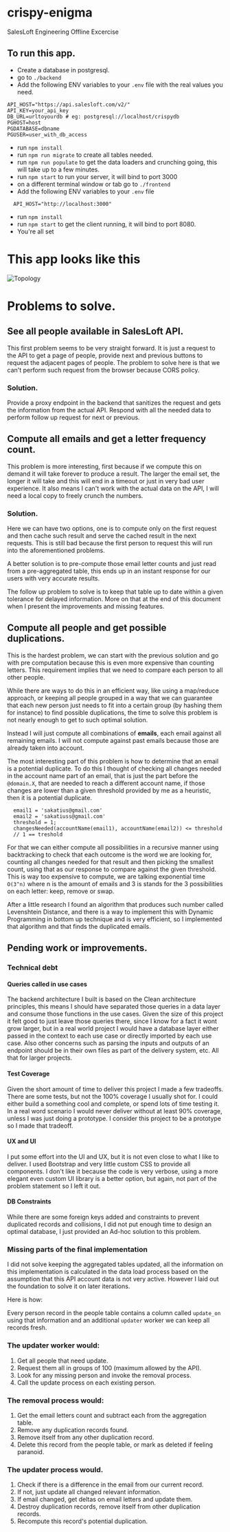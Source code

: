 # crispy-enigma
SalesLoft Engineering Offline Excercise

## To run this app.
* Create a database in postgresql.
* go to `./backend`
* Add the following ENV variables to your `.env` file with the real values you need.
```
API_HOST="https://api.salesloft.com/v2/"
API_KEY=your_api_key
DB_URL=urltoyourdb # eg: postgresql://localhost/crispydb
PGHOST=host
PGDATABASE=dbname
PGUSER=user_with_db_access
```
* run `npm install`
* run `npm run migrate` to create all tables needed.
* run `npm run populate` to get the data loaders and crunching going, this will take up to a few minutes.
* run `npm start` to run your server, it will bind to port 3000
* on a different terminal window or tab go to `./frontend`
* Add the following ENV variables to your `.env` file
```
  API_HOST="http://localhost:3000"
```
* run `npm install`
* run `npm start` to get the client running, it will bind to port 8080.
* You're all set

# This app looks like this
![Topology](./topology.png)

# Problems to solve.

## See all people available in SalesLoft API.

This first problem seems to be very straight forward. It is just a request to the API to get a page
of people, provide next and previous buttons to request the adjacent pages of people.
The problem to solve here is that we can't perform such request from the browser because CORS policy.

### Solution.

Provide a proxy endpoint in the backend that sanitizes the request and gets the information from the actual API.
Respond with all the needed data to perform follow up request for next or previous.

## Compute all emails and get a letter frequency count.

This problem is more interesting, first because if we compute this on demand it will take forever to produce a result.
The larger the email set, the longer it will take and this will end in a timeout or just in very bad user experience.
It also means I can't work with the actual data on the API, I will need a local copy to freely crunch the numbers.

### Solution.

Here we can have two options, one is to compute only on the first request and then cache such result and serve the cached
result in the next requests. This is still bad because the first person to request this will run into the aforementioned
problems.

A better solution is to pre-compute those email letter counts and just read from a pre-aggregated table, this ends up
in an instant response for our users with very accurate results.

The follow up problem to solve is to keep that table up to date within a given tolerance for delayed information. More on that at the end of this document when I present the improvements and missing features.

## Compute all people and get possible duplications.

This is the hardest problem, we can start with the previous solution and go with pre computation because this is even more expensive than counting letters. This requirement implies that we need to compare each person to all other people.

While there are ways to do this in an efficient way, like using a map/reduce approach, or keeping all people grouped in a way that
we can guarantee that each new person just needs to fit into a certain group (by hashing them for instance) to find possible duplications, the time to solve this problem is not nearly enough to get to such optimal solution.

Instead I will just compute all combinations of **emails**, each email against all remaining emails. I will not compute against past emails because those are already taken into account.

The most interesting part of this problem is how to determine that an email is a potential duplicate. To do this I thought of checking all changes needed in the account name part of an email, that is just the part before the `@domain.X`, that are needed to reach a different account name, if those changes are lower than a given threshold provided by me as a heuristic, then it is a potential duplicate.

```
  email1 = 'sakatius@gmail.com'
  email2 = 'sakatiuss@gmail.com'
  threshold = 1;
  changesNeeded(accountName(email1), accountName(email2)) <= threshold
  // 1 == treshold
```

For that we can either compute all possibilities in a recursive manner using backtracking to check that each outcome is the word we are looking for, counting all changes needed for that result and then picking the smallest count, using that as our response to compare against the given threshold.
This is way too expensive to compute, we are talking exponential time `O(3^n)` where n is the amount of emails and 3 is stands for the 3 possibilities on each letter: keep, remove or swap.

After a little research I found an algorithm that produces such number called Levenshtein Distance, and there is a way to implement this with Dynamic Programming in bottom up technique and is very efficient, so I implemented that algorithm and that
finds the duplicated emails.

## Pending work or improvements.

### Technical debt

#### Queries called in use cases

The backend architecture I built is based on the Clean architecture principles, this means I should have separated those
queries in a data layer and consume those functions in the use cases.
Given the size of this project it felt good to just leave those queries there, since I know for a fact it wont grow larger, but in a real world project I would have a database layer either passed in the context to each use case or directly imported by each use case.
Also other concerns such as parsing the inputs and outputs of an endpoint should be in their own files as part of the delivery system, etc. All that for larger projects.

#### Test Coverage

Given the short amount of time to deliver this project I made a few tradeoffs. There are some tests, but not the 100% coverage I usually shot for. I could either build a something cool and complete, or spend lots of time testing it.
In a real word scenario I would never deliver without at least 90% coverage, unless I was just doing a prototype. I consider this project to be a prototype so I made that tradeoff.

#### UX and UI

I put some effort into the UI and UX, but it is not even close to what I like to deliver. I used Bootstrap and very little custom CSS to provide all components. I don't like it because the code is very verbose, using a more elegant even custom UI library is a better option, but again, not part of the problem statement so I left it out.

#### DB Constraints

While there are some foreign keys added and constraints to prevent duplicated records and collisions, I did not put enough time to design an optimal database, I just provided an Ad-hoc solution to this problem.

### Missing parts of the final implementation

I did not solve keeping the aggregated tables updated, all the information on this implementation is calculated
in the data load process based on the assumption that this API account data is not very active. However I laid out the foundation to solve it on later iterations.

Here is how:

Every person record in the people table contains a column called `update_on` using that information and an additional `updater` worker we can keep all records fresh.

### The updater worker would:

1. Get all people that need update.
2. Request them all in groups of 100 (maximum allowed by the API).
3. Look for any missing person and invoke the removal process.
4. Call the update process on each existing person.

### The removal process would:

1. Get the email letters count and subtract each from the aggregation table.
2. Remove any duplication records found.
3. Remove itself from any other duplication record.
4. Delete this record from the people table, or mark as deleted if feeling paranoid.

### The updater process would.

1. Check if there is a difference in the email from our current record.
2. If not, just update all changed relevant information.
3. If email changed, get deltas on email letters and update them.
4. Destroy duplication records, remove itself from other duplication records.
5. Recompute this record's potential duplication.
